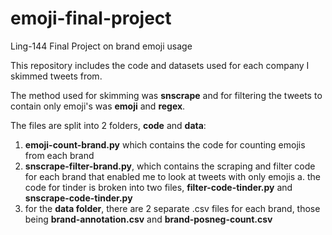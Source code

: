 # emoji-final-project
Ling-144 Final Project on brand emoji usage

This repository includes the code and datasets used for each company I skimmed tweets from.

The method used for skimming was **snscrape** and for filtering the tweets to contain only emoji's was **emoji** and **regex**.

The files are split into 2 folders, **code** and **data**:

1. **emoji-count-brand.py** which contains the code for counting emojis from each brand
2. **snscrape-filter-brand.py**, which contains the scraping and filter code for each brand that enabled me to look at tweets with only emojis
  a. the code for tinder is broken into two files, **filter-code-tinder.py** and **snscrape-code-tinder.py**
3. for the **data folder**, there are 2 separate .csv files for each brand, those being **brand-annotation.csv** and **brand-posneg-count.csv**
